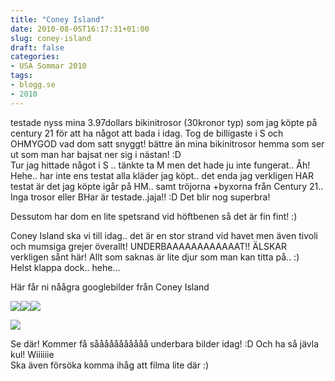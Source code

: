 ```yaml
---
title: "Coney Island"
date: 2010-08-05T16:17:31+01:00
slug: coney-island
draft: false
categories:
- USA Sommar 2010
tags:
- blogg.se
- 2010
---
```

testade nyss mina 3.97dollars bikinitrosor (30kronor typ) som jag köpte på century 21 för att ha något att bada i idag. Tog de billigaste i S och OHMYGOD vad dom satt snyggt! bättre än mina bikinitrosor hemma som ser ut som man har bajsat ner sig i nästan! :D  
Tur jag hittade något i S .. tänkte ta M men det hade ju inte fungerat.. Åh! Hehe.. har inte ens testat alla kläder jag köpt.. det enda jag verkligen HAR testat är det jag köpte igår på HM.. samt tröjorna +byxorna från Century 21..  
Inga trosor eller BHar är testade..jaja!! :D Det blir nog superbra!  
  
Dessutom har dom en lite spetsrand vid höftbenen så det är fin fint! :)  
  
  
Coney Island ska vi till idag.. det är en stor strand vid havet men även tivoli och mumsiga grejer överallt! UNDERBAAAAAAAAAAAAT!! ÄLSKAR verkligen sånt här! Allt som saknas är lite djur som man kan titta på.. :)  
Helst klappa dock.. hehe...  
  
Här får ni nåågra googlebilder från Coney Island  
  
![](/assets/images/blogg.se/moz-screenshot.png)![](file:///C:/Users/Tim/AppData/Local/Temp/moz-screenshot-1.png)![](/assets/images/blogg.se/coney_101242073.jpg)  
  
  
![](https://cdn2.cdnme.se/cdn/9-1/701517/images/2010/coney_island_beach_summer_day_101242189.jpg)  
  
  
  
Se där! Kommer få sååååååååååå underbara bilder idag! :D Och ha så jävla kul! Wiiiiiie  
Ska även försöka komma ihåg att filma lite där :)